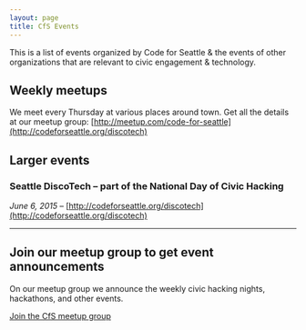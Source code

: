 ```yaml
---
layout: page
title: CfS Events
---
```


This is a list of events organized by Code for Seattle & the events of other organizations that are relevant to civic engagement & technology.

## Weekly meetups

We meet every Thursday at various places around town. Get all the details at our meetup group: [http://meetup.com/code-for-seattle](http://codeforseattle.org/discotech)

## Larger events

### Seattle DiscoTech – part of the National Day of Civic Hacking

_June 6, 2015_ – [http://codeforseattle.org/discotech](http://codeforseattle.org/discotech)

---



<h2>Join our meetup group to get event announcements</h2>
<p>On our meetup group we announce the weekly civic hacking nights, hackathons, and other events.</p>
<p><a href="http://meetup.com/code-for-seattle" class="button" target="_blank">Join the CfS meetup group</a></p>

